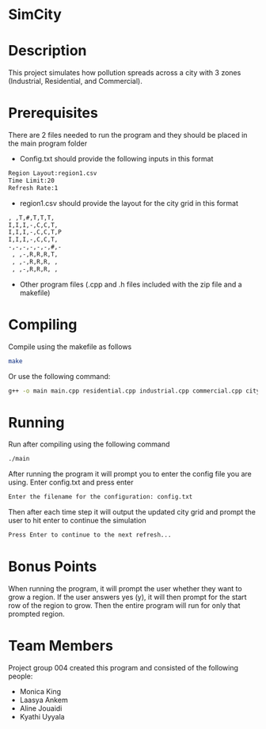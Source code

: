 # SimCity

# Description
This project simulates how pollution spreads across a city with 3 zones (Industrial, Residential, and Commercial).

# Prerequisites
There are 2 files needed to run the program and they should be placed in the main program folder

- Config.txt should provide the following inputs in this format
```bash
Region Layout:region1.csv
Time Limit:20
Refresh Rate:1
```

- region1.csv should provide the layout for the city grid in this format
```bash
, ,T,#,T,T,T, 
I,I,I,-,C,C,T, 
I,I,I,-,C,C,T,P
I,I,I,-,C,C,T, 
-,-,-,-,-,-,#,-
 , ,-,R,R,R,T, 
 , ,-,R,R,R, , 
 , ,-,R,R,R, , 
```

- Other program files (.cpp and .h files included with the zip file and a makefile)

# Compiling
Compile using the makefile as follows
```bash
make
```
Or use the following command: 
```bash
g++ -o main main.cpp residential.cpp industrial.cpp commercial.cpp city.cpp cell.cpp
```

# Running
Run after compiling using the following command
```bash
./main
```
After running the program it will prompt you to enter the config file you are using. Enter config.txt and press enter
```bash
Enter the filename for the configuration: config.txt
```
Then after each time step it will output the updated city grid and prompt the user to hit enter to continue the simulation
```bash
Press Enter to continue to the next refresh...
```
# Bonus Points
When running the program, it will prompt the user whether they want to grow a region. If the user answers yes (y), it will then prompt for the start row of the region to grow. Then the entire program will run for only that prompted region.
# Team Members
Project group 004 created this program and consisted of the following people:
- Monica King
- Laasya Ankem
- Aline Jouaidi
- Kyathi Uyyala




